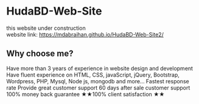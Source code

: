 # HudaBD-Web-Site
this website under construction
<br/>
website link:
https://mdabraihan.github.io/HudaBD-Web-Site2/



<h2>Why choose me?</h2>

Have more than 3 years of experience in website design and development
Have fluent experience on HTML, CSS, javaScript, jQuery, Bootstrap, Wordpress, PHP, Mysql, Node js, mongodb and more...
Fastest response rate
Provide great customer support
60 days after sale customer support
100% money back guarantee
★★100% client satisfaction ★★


